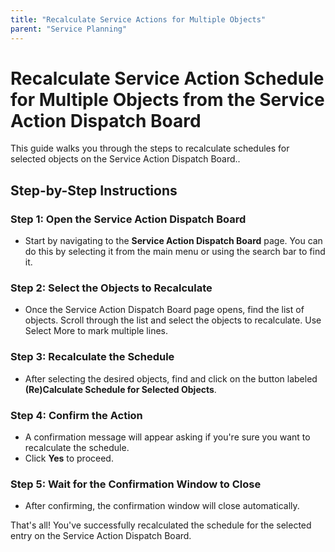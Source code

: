 ```yaml
---
title: "Recalculate Service Actions for Multiple Objects"
parent: "Service Planning"
---
```


# Recalculate Service Action Schedule for Multiple Objects from the Service Action Dispatch Board

This guide walks you through the steps to recalculate schedules for selected objects on the Service Action Dispatch Board..

## Step-by-Step Instructions

### Step 1: Open the Service Action Dispatch Board

- Start by navigating to the **Service Action Dispatch Board** page. You can do this by selecting it from the main menu or using the search bar to find it.

### Step 2: Select the Objects to Recalculate

- Once the Service Action Dispatch Board page opens, find the list of objects. Scroll through the list and select the objects to recalculate. Use Select More to mark multiple lines.

### Step 3: Recalculate the Schedule

- After selecting the desired objects, find and click on the button labeled **(Re)Calculate Schedule for Selected Objects**.

### Step 4: Confirm the Action

- A confirmation message will appear asking if you're sure you want to recalculate the schedule.
- Click **Yes** to proceed.

### Step 5: Wait for the Confirmation Window to Close

- After confirming, the confirmation window will close automatically.

That's all! You've successfully recalculated the schedule for the selected entry on the Service Action Dispatch Board.